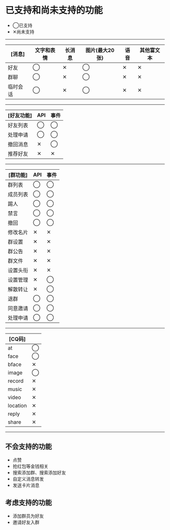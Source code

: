 # 已支持和尚未支持的功能

* ◯已支持
* ✕尚未支持

----

|[消息]|文字和表情|长消息|图片(最大20张)|语音|其他富文本|
|-|-|-|-|-|-|
|好友|◯|✕|◯|✕|✕|
|群聊|◯|✕|◯|✕|✕|
|临时会话|◯|✕|◯|✕|✕|

----

|[好友功能]|API|事件|
|-|-|-|
|好友列表|◯|◯|
|处理申请|◯|◯|
|撤回消息|✕|◯|
|推荐好友|✕|✕|

----

|[群功能]|API|事件|
|-|-|-|
|群列表|◯|◯|
|成员列表|◯|◯|
|踢人|◯|◯|
|禁言|◯|◯|
|撤回|◯|◯|
|修改名片|✕|✕|
|群设置|✕|✕|
|群公告|✕|✕|
|群文件|✕|✕|
|设置头衔|✕|✕|
|设置管理|✕|◯|
|解散转让|✕|◯|
|退群|◯|◯|
|同意邀请|◯|◯|
|处理申请|◯|◯|

----

|[CQ码]||
|-|-|
|at|◯|
|face|◯|
|bface|✕|
|image|◯|
|record|✕|
|music|✕|
|video|✕|
|location|✕|
|reply|✕|
|share|✕|

----

## 不会支持的功能

* 点赞
* 抢红包等金钱相关
* 搜索添加群、搜索添加好友
* 自定义消息转发
* 发送卡片消息

## 考虑支持的功能

* 添加群员为好友
* 邀请好友入群
